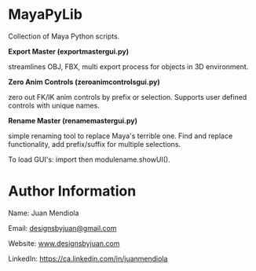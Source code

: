 # MayaPyLib
Collection of Maya Python scripts.

<b>Export Master (exportmastergui.py)</b>

streamlines OBJ, FBX, multi export process for objects in 3D environment.  

<b>Zero Anim Controls (zeroanimcontrolsgui.py)</b>

zero out FK/IK anim controls by prefix or selection.  Supports user defined controls with unique names.

<b>Rename Master (renamemastergui.py)</b>

simple renaming tool to replace Maya's terrible one.  Find and replace functionality, add prefix/suffix for multiple selections.

To load GUI's: import then modulename.showUI().

# Author Information
Name: Juan Mendiola

Email: designsbyjuan@gmail.com

Website: www.designsbyjuan.com

LinkedIn: https://ca.linkedin.com/in/juanmendiola



